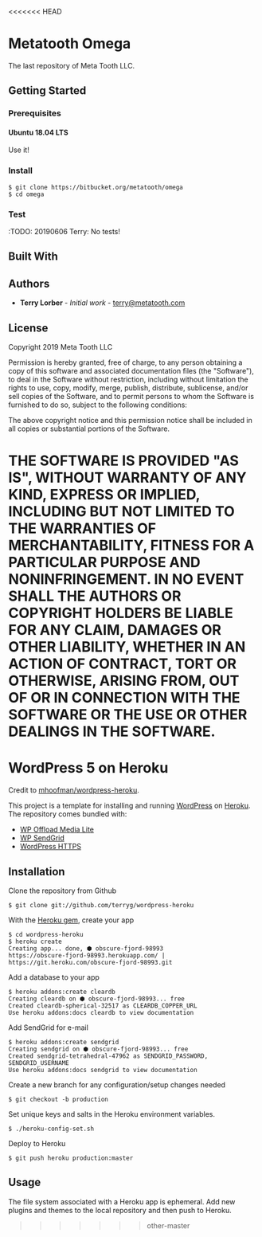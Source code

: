 <<<<<<< HEAD
# Metatooth Omega

The last repository of Meta Tooth LLC.

## Getting Started

### Prerequisites

#### Ubuntu 18.04 LTS

Use it!

### Install

```
$ git clone https://bitbucket.org/metatooth/omega
$ cd omega
```

### Test

:TODO: 20190606 Terry: No tests!

## Built With

## Authors

* **Terry Lorber** - *Initial work* - <terry@metatooth.com>

## License

Copyright 2019 Meta Tooth LLC

Permission is hereby granted, free of charge, to any person obtaining a copy of this software and associated documentation files (the "Software"), to deal in the Software without restriction, including without limitation the rights to use, copy, modify, merge, publish, distribute, sublicense, and/or sell copies of the Software, and to permit persons to whom the Software is furnished to do so, subject to the following conditions:

The above copyright notice and this permission notice shall be included in all copies or substantial portions of the Software.

THE SOFTWARE IS PROVIDED "AS IS", WITHOUT WARRANTY OF ANY KIND, EXPRESS OR IMPLIED, INCLUDING BUT NOT LIMITED TO THE WARRANTIES OF MERCHANTABILITY, FITNESS FOR A PARTICULAR PURPOSE AND NONINFRINGEMENT. IN NO EVENT SHALL THE AUTHORS OR COPYRIGHT HOLDERS BE LIABLE FOR ANY CLAIM, DAMAGES OR OTHER LIABILITY, WHETHER IN AN ACTION OF CONTRACT, TORT OR OTHERWISE, ARISING FROM, OUT OF OR IN CONNECTION WITH THE SOFTWARE OR THE USE OR OTHER DEALINGS IN THE SOFTWARE.
=======
# WordPress 5 on Heroku

Credit to [mhoofman/wordpress-heroku](https://github.com/mhoofman/wordpress-heroku).

This project is a template for installing and running [WordPress](http://wordpress.org/) on [Heroku](http://www.heroku.com/). The repository comes bundled with:
* [WP Offload Media Lite](https://wordpress.org/plugins/amazon-s3-and-cloudfront/)
* [WP SendGrid](https://wordpress.org/plugins/wp-sendgrid/)
* [WordPress HTTPS](https://wordpress.org/plugins/wordpress-https/)

## Installation

Clone the repository from Github

    $ git clone git://github.com/terryg/wordpress-heroku

With the [Heroku gem](http://devcenter.heroku.com/articles/heroku-command), create your app

    $ cd wordpress-heroku
    $ heroku create
    Creating app... done, ⬢ obscure-fjord-98993
    https://obscure-fjord-98993.herokuapp.com/ | https://git.heroku.com/obscure-fjord-98993.git

Add a database to your app

    $ heroku addons:create cleardb
    Creating cleardb on ⬢ obscure-fjord-98993... free
    Created cleardb-spherical-32517 as CLEARDB_COPPER_URL
    Use heroku addons:docs cleardb to view documentation

Add SendGrid for e-mail

    $ heroku addons:create sendgrid
    Creating sendgrid on ⬢ obscure-fjord-98993... free
    Created sendgrid-tetrahedral-47962 as SENDGRID_PASSWORD, SENDGRID_USERNAME
    Use heroku addons:docs sendgrid to view documentation

Create a new branch for any configuration/setup changes needed

    $ git checkout -b production
    
Set unique keys and salts in the Heroku environment variables.

    $ ./heroku-config-set.sh

Deploy to Heroku

    $ git push heroku production:master

## Usage

The file system associated with a Heroku app is ephemeral.  Add new
plugins and themes to the local repository and then push to Heroku.
>>>>>>> other-master
